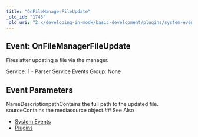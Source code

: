 ```yaml
---
title: "OnFileManagerFileUpdate"
_old_id: "1745"
_old_uri: "2.x/developing-in-modx/basic-development/plugins/system-events/onfilemanagerfileupdate"
---
```


## Event: OnFileManagerFileUpdate

Fires after updating a file via the manager.

Service: 1 - Parser Service Events 
Group: None

## Event Parameters

NameDescriptionpathContains the full path to the updated file. sourceContains the mediasource object.## See Also

- [System Events](https://rtfm.modx.com/revolution/2.x/developing-in-modx/basic-development/plugins/system-events)
- [Plugins](https://rtfm.modx.com/revolution/2.x/developing-in-modx/basic-development/plugins)